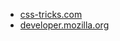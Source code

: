 * [css-tricks.com](https://css-tricks.com/almanac/properties/f/font-kerning/#:~:text=font%2Dkerning%20accepts%20the%20following)
* [developer.mozilla.org](https://developer.mozilla.org/en-US/docs/Web/CSS/font-kerning)
